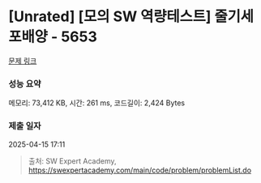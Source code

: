 # [Unrated] [모의 SW 역량테스트] 줄기세포배양 - 5653 

[문제 링크](https://swexpertacademy.com/main/code/problem/problemDetail.do?contestProbId=AWXRJ8EKe48DFAUo) 

### 성능 요약

메모리: 73,412 KB, 시간: 261 ms, 코드길이: 2,424 Bytes

### 제출 일자

2025-04-15 17:11



> 출처: SW Expert Academy, https://swexpertacademy.com/main/code/problem/problemList.do